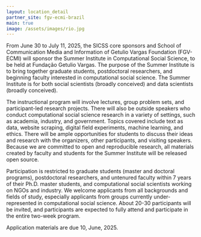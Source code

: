 ```yaml
---
layout: location_detail
partner_site: fgv-ecmi-brazil
main: true
image: /assets/images/rio.jpg
---
```


[//]: # (ORGANIZERS: Update the info to match your location. Add a site image to /assets/images/ and update the placeholder URL above to match it. See _data/2025/FGV/ECMI Brazil for yml files that control the header content, location info on general sites page, people lists, and sidebar.)

From June 30 to July 11, 2025, the SICSS core sponsors and School of Communication Media and Information of Getulio Vargas Foundation (FGV-ECMI) will sponsor the Summer Institute in Computational Social Science, to be held at Fundação Getulio Vargas. The purpose of the Summer Institute is to bring together graduate students, postdoctoral researchers, and beginning faculty interested in computational social science. The Summer Institute is for both social scientists (broadly conceived) and data scientists (broadly conceived).

The instructional program will involve lectures, group problem sets, and participant-led research projects. There will also be outside speakers who conduct computational social science research in a variety of settings, such as academia, industry, and government. Topics covered include text as data, website scraping, digital field experiments, machine learning, and ethics. There will be ample opportunities for students to discuss their ideas and research with the organizers, other participants, and visiting speakers. Because we are committed to open and reproducible research, all materials created by faculty and students for the Summer Institute will be released open source.

Participation is restricted to graduate students (master and doctoral programs), postdoctoral researchers, and untenured faculty within 7 years of their Ph.D. master students, and computational social scientists working on NGOs and industry. We welcome applicants from all backgrounds and fields of study, especially applicants from groups currently under-represented in computational social science. About 20-30 participants will be invited, and participants are expected to fully attend and participate in the entire two-week program.

Application materials are due 10, June, 2025.

[//]: # (ORGANIZERS: feel free to add a link to your application materials or your SICSS apply page above.)
